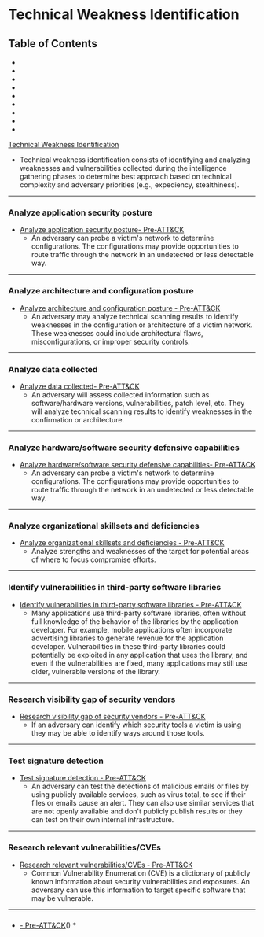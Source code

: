 # Technical Weakness Identification


## Table of Contents
- []()
- []()
- []()
- []()
- []()
- []()
- []()
- []()
- []()



[Technical Weakness Identification](https://attack.mitre.org/pre-attack/index.php/Technical_Weakness_Identification)
* Technical weakness identification consists of identifying and analyzing weaknesses and vulnerabilities collected during the intelligence gathering phases to determine best approach based on technical complexity and adversary priorities (e.g., expediency, stealthiness). 





---------------------------------------------------------
### Analyze application security posture
* [Analyze application security posture- Pre-ATT&CK](https://attack.mitre.org/pre-attack/index.php/Technique/PRE-T1070)
	* An adversary can probe a victim's network to determine configurations. The configurations may provide opportunities to route traffic through the network in an undetected or less detectable way.





---------------------------------------------------------
### Analyze architecture and configuration posture
* [Analyze architecture and configuration posture - Pre-ATT&CK](https://attack.mitre.org/pre-attack/index.php/Technique/PRE-T1065)
	* An adversary may analyze technical scanning results to identify weaknesses in the configuration or architecture of a victim network. These weaknesses could include architectural flaws, misconfigurations, or improper security controls.





---------------------------------------------------------
### Analyze data collected
* [Analyze data collected- Pre-ATT&CK](https://attack.mitre.org/pre-attack/index.php/Technique/PRE-T1064)
	* An adversary will assess collected information such as software/hardware versions, vulnerabilities, patch level, etc. They will analyze technical scanning results to identify weaknesses in the confirmation or architecture.





---------------------------------------------------------
### Analyze hardware/software security defensive capabilities
* [Analyze hardware/software security defensive capabilities- Pre-ATT&CK](https://attack.mitre.org/pre-attack/index.php/Technique/PRE-T1071)
	* An adversary can probe a victim's network to determine configurations. The configurations may provide opportunities to route traffic through the network in an undetected or less detectable way.

---------------------------------------------------------
### Analyze organizational skillsets and deficiencies
* [Analyze organizational skillsets and deficiencies - Pre-ATT&CK](https://attack.mitre.org/pre-attack/index.php/Technique/PRE-T1066)
	* Analyze strengths and weaknesses of the target for potential areas of where to focus compromise efforts.




---------------------------------------------------------
### Identify vulnerabilities in third-party software libraries
* [Identify vulnerabilities in third-party software libraries - Pre-ATT&CK](https://attack.mitre.org/pre-attack/index.php/Technique/PRE-T1166)
	* Many applications use third-party software libraries, often without full knowledge of the behavior of the libraries by the application developer. For example, mobile applications often incorporate advertising libraries to generate revenue for the application developer. Vulnerabilities in these third-party libraries could potentially be exploited in any application that uses the library, and even if the vulnerabilities are fixed, many applications may still use older, vulnerable versions of the library.



---------------------------------------------------------
### Research visibility gap of security vendors
* [Research visibility gap of security vendors - Pre-ATT&CK](https://attack.mitre.org/pre-attack/index.php/Technique/PRE-T1067)
	* If an adversary can identify which security tools a victim is using they may be able to identify ways around those tools.



---------------------------------------------------------
### Test signature detection
* [Test signature detection - Pre-ATT&CK](https://attack.mitre.org/pre-attack/index.php/Technique/PRE-T1069)
	* An adversary can test the detections of malicious emails or files by using publicly available services, such as virus total, to see if their files or emails cause an alert. They can also use similar services that are not openly available and don't publicly publish results or they can test on their own internal infrastructure.



---------------------------------------------------------
### Research relevant vulnerabilities/CVEs
* [Research relevant vulnerabilities/CVEs - Pre-ATT&CK](https://attack.mitre.org/pre-attack/index.php/Technique/PRE-T1068)
	* Common Vulnerability Enumeration (CVE) is a dictionary of publicly known information about security vulnerabilities and exposures. An adversary can use this information to target specific software that may be vulnerable.




---------------------------------------------------------
### 
* [- Pre-ATT&CK]()()
	* 



